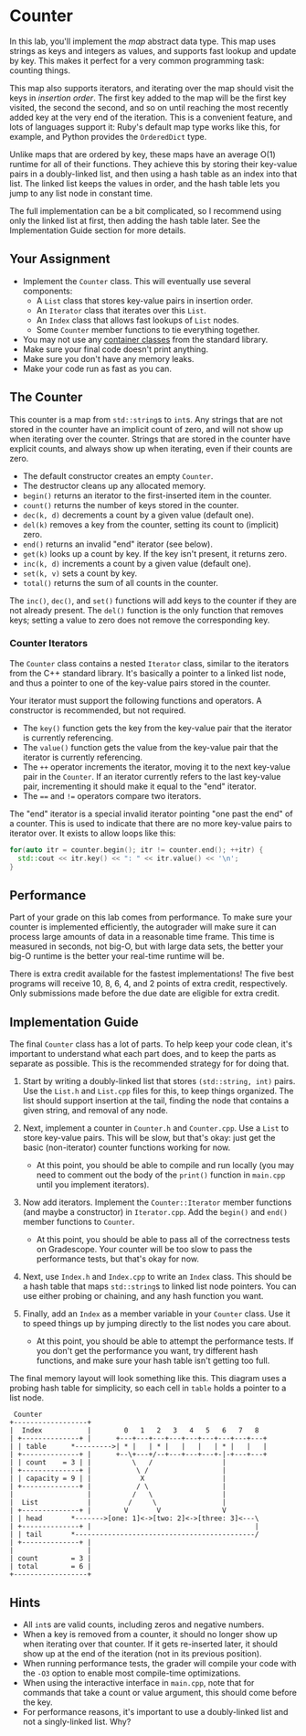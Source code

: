 # Counter

In  this lab,  you'll  implement the  _map_  abstract data type.  This map  uses
strings as keys and integers as values,  and supports  fast lookup and update by
key.  This makes it perfect for a very common programming task: counting things.

This map also  supports iterators,  and iterating over the map  should visit the
keys in _insertion order_.  The first key added to the map will be the first key
visited, the second the second, and so on until reaching the most recently added
key at the very end of the iteration.  This is a convenient feature, and lots of
languages support it:  Ruby's default map type works like this, for example, and
Python provides the `OrderedDict` type.

Unlike maps that are ordered by key, these maps have an average O(1) runtime for
all of their functions.  They achieve this by storing their key-value pairs in a
doubly-linked list, and then using a hash table as an index into that list.  The
linked list  keeps the values in order,  and the hash table lets you jump to any
list node in constant time.

The full implementation can be a bit complicated,  so I recommend using only the
linked list at first,  then adding the hash table later.  See the Implementation
Guide section for more details.


## Your Assignment

- Implement the `Counter` class.  This will eventually use several components:
  - A `List` class that stores key-value pairs in insertion order.
  - An `Iterator` class that iterates over this `List`.
  - An `Index` class that allows fast lookups of `List` nodes.
  - Some `Counter` member functions to tie everything together.
- You may not use any [container classes][containers] from the standard library.
- Make sure your final code doesn't print anything.
- Make sure you don't have any memory leaks.
- Make your code run as fast as you can.


## The Counter

This counter is a map  from `std::string`s  to `int`s.  Any strings that are not
stored in the counter have an implicit count of zero,  and will not show up when
iterating over the counter. Strings that are stored in the counter have explicit
counts, and always show up when iterating, even if their counts are zero.

- The default constructor creates an empty `Counter`.
- The destructor cleans up any allocated memory.
- `begin()` returns an iterator to the first-inserted item in the counter.
- `count()` returns the number of keys stored in the counter.
- `dec(k, d)` decrements a count by a given value (default one).
- `del(k)` removes a key from the counter, setting its count to (implicit) zero.
- `end()` returns an invalid "end" iterator (see below).
- `get(k)` looks up a count by key.  If the key isn't present, it returns zero.
- `inc(k, d)` increments a count by a given value (default one).
- `set(k, v)` sets a count by key.
- `total()` returns the sum of all counts in the counter.

The `inc()`, `dec()`, and `set()` functions will add keys to the counter if they
are not already present.  The `del()` function is the only function that removes
keys; setting a value to zero does not remove the corresponding key.


### Counter Iterators

The `Counter` class contains a nested `Iterator` class, similar to the iterators
from the C++ standard library.  It's basically  a pointer to a linked list node,
and thus a pointer to one of the key-value pairs stored in the counter.

Your iterator must support the following functions and operators.  A constructor
is recommended, but not required.

- The `key()` function gets the key from the key-value pair that the iterator
  is currently referencing.
- The `value()` function gets the value from the key-value pair that the
  iterator is currently referencing.
- The  `++`  operator increments the iterator,  moving it to the  next key-value
  pair in the `Counter`.  If an iterator currently refers to the  last key-value
  pair, incrementing it should make it equal to the "end" iterator.
- The `==` and `!=` operators compare two iterators.

The "end" iterator is a special invalid iterator pointing  "one past the end" of
a counter.  This is used  to indicate that there are  no more key-value pairs to
iterator over.  It exists to allow loops like this:

```cpp
for(auto itr = counter.begin(); itr != counter.end(); ++itr) {
  std::cout << itr.key() << ": " << itr.value() << '\n';
}
```


## Performance

Part of your grade on this lab comes from performance. To make sure your counter
is implemented  efficiently,  the autograder will make sure it can process large
amounts of data in a  reasonable time frame.  This time is measured in  seconds,
not big-O, but with large data sets, the better your big-O runtime is the better
your real-time runtime will be.

There is extra credit available  for the fastest implementations!  The five best
programs will receive  10, 8, 6, 4, and 2  points of extra credit, respectively.
Only submissions made before the due date are eligible for extra credit.


## Implementation Guide

The final `Counter` class has a lot of parts. To help keep your code clean, it's
important to understand  what each part does,  and to keep the parts as separate
as possible.  This is the recommended strategy for for doing that.

1. Start by writing a doubly-linked list that stores `(std::string, int)` pairs.
   Use the `List.h` and `List.cpp` files for this, to keep things organized. The
   list should support  insertion at the tail,  finding the node that contains a
   given string, and removal of any node.

2. Next,  implement a counter in `Counter.h` and `Counter.cpp`.  Use a `List` to
   store key-value pairs. This will be slow, but that's okay: just get the basic
   (non-iterator) counter functions working for now.

   - At this point, you should be able to compile and run locally  (you may need
     to comment out the body of the  `print()` function  in `main.cpp` until you
     implement iterators).

3. Now add iterators.  Implement the `Counter::Iterator`  member functions  (and
   maybe a constructor) in `Iterator.cpp`.  Add the `begin()` and `end()` member
   functions to `Counter`.

   - At this point,  you should be able to pass all of the  correctness tests on
     Gradescope.  Your counter  will be too slow  to pass the performance tests,
     but that's okay for now.

5. Next, use `Index.h` and `Index.cpp` to write an `Index` class. This should be
   a hash table that maps `std::string`s  to linked list node pointers.  You can
   use either probing or chaining, and any hash function you want.

6. Finally, add an `Index` as a member variable in your `Counter` class.  Use it
   to speed things up by jumping directly to the list nodes you care about.

   - At this point, you should be able to attempt the performance tests.  If you
     don't get the performance you want,  try different hash functions, and make
     sure your hash table isn't getting too full.

The  final memory layout  will look  something  like this.  This diagram  uses a
probing  hash table for simplicity, so each cell in `table` holds a pointer to a
list node.
```
 Counter
+------------------+
|  Index           |        0   1   2   3   4   5   6   7   8
| +--------------+ |      +---+---+---+---+---+---+---+---+---+
| | table      *--------->| * |   | * |   |   |   | * |   |   |
| +--------------+ |      +--\+---+/--+---+---+---+-|-+---+---+
| | count    = 3 | |          \   /                 |
| +--------------+ |           \ /                  |
| | capacity = 9 | |            X                   |
| +--------------+ |           / \                  |
|                  |          /   \                 |
|  List            |         /     \                |
| +--------------+ |        V       V               V
| | head       *------->[one: 1]<->[two: 2]<->[three: 3]<---\
| +--------------+ |                                        |
| | tail       *--------------------------------------------/
| +--------------+ |
|                  |
| count        = 3 |
| total        = 6 |
+------------------+
```


## Hints

- All `int`s are valid counts, including zeros and negative numbers.
- When a key is removed from a counter, it should no longer show up when
  iterating over that counter.  If it gets re-inserted later, it should show
  up at the end of the iteration (not in its previous position).
- When running performance tests, the grader will compile your code with the
  `-O3` option to enable most compile-time optimizations.
- When using the interactive interface in `main.cpp`, note that for commands
  that take a count or value argument, this should come before the key.
- For performance reasons, it's important to use a doubly-linked list and not
  a singly-linked list.  Why?


[containers]: https://cplusplus.com/reference/stl/
